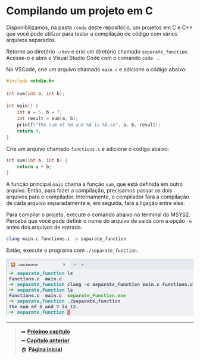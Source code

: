 # Compilando um projeto em C

Disponibilizamos, na pasta `/code` deste repositório, um projetos em C e C++ que você pode utilizar para testar a compilação de código com vários arquivos separados.

Retorne ao diretório `~/dev` e crie um diretório chamado `separate_function`.
Acesse-o e abra o Visual Studio Code com o comando `code .`.

No VSCode, crie um arquivo chamado `main.c` e adicione o código abaixo:

```c
#include <stdio.h>

int sum(int a, int b);

int main() {
    int a = 5, b = 7;
    int result = sum(a, b);
    printf("The sum of %d and %d is %d.\n", a, b, result);
    return 0;
}
```

Crie um arquivo chamado `functions.c` e adicione o código abaixo:

```c
int sum(int a, int b) {
    return a + b;
}
```

A função principal `main` chama a função `sum`, que está definida em outro arquivo.
Então, para fazer a compilação, precisamos passar os dois arquivos para o compilador.
Internamente, o compilador fará a compilação de cada arquivo separadamente e, em seguida, fará a ligação entre eles.

Para compilar o projeto, execute o comando abaixo no terminal do MSYS2.
Perceba que você pode definir o nome do arquivo de saída com a opção `-o` antes dos arquivos de entrada.

```bash
clang main.c functions.c -o separate_function
```

Então, execute o programa com `./separate_function`.

![Comandos executados no terminal do MSYS2 para compilar e executar um projeto em C com múltiplos arquivos.](compiling_and_running_separate_function_project.png)

---

> ➡️ [**Próximo capítulo**](/chapters/msys2_to_path/text.md)\
> ⬅️ [**Capítulo anterior**](/chapters/vscode_to_path/text.md)\
> 🏠 [**Página inicial**](/README.md)
